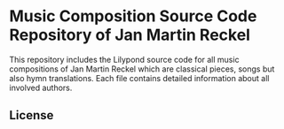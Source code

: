 # Music Composition Source Code Repository of Jan Martin Reckel

This repository includes the Lilypond source code for all music compositions of Jan Martin Reckel which are classical pieces, songs but also hymn translations. Each file contains detailed information about all involved authors.

## License

